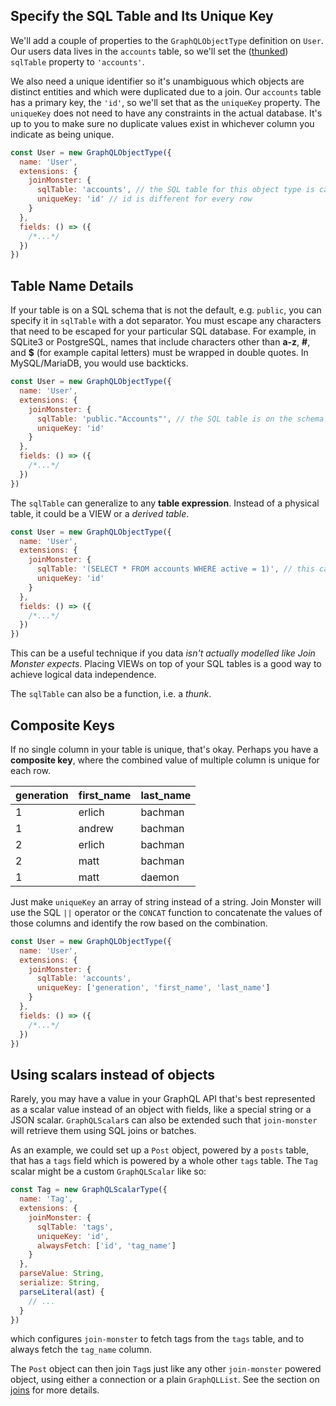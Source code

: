 ## Specify the SQL Table and Its Unique Key

We'll add a couple of properties to the `GraphQLObjectType` definition on `User`. Our users data lives in the `accounts` table, so we'll set the ([thunked](/API/#thunk)) `sqlTable` property to `'accounts'`.

We also need a unique identifier so it's unambiguous which objects are distinct entities and which were duplicated due to a join. Our `accounts` table has a primary key, the `'id'`, so we'll set that as the `uniqueKey` property. The `uniqueKey` does not need to have any constraints in the actual database. It's up to you to make sure no duplicate values exist in whichever column you indicate as being unique.

```javascript
const User = new GraphQLObjectType({
  name: 'User',
  extensions: {
    joinMonster: {
      sqlTable: 'accounts', // the SQL table for this object type is called "accounts"
      uniqueKey: 'id' // id is different for every row
    }
  },
  fields: () => ({
    /*...*/
  })
})
```

## Table Name Details

If your table is on a SQL schema that is not the default, e.g. `public`, you can specify it in `sqlTable` with a dot separator. You must escape any characters that need to be escaped for your particular SQL database. For example, in SQLite3 or PostgreSQL, names that include characters other than **a-z**, **#**, and **$** (for example capital letters) must be wrapped in double quotes. In MySQL/MariaDB, you would use backticks.

```javascript
const User = new GraphQLObjectType({
  name: 'User',
  extensions: {
    joinMonster: {
      sqlTable: 'public."Accounts"', // the SQL table is on the schema "public" called "Accounts"
      uniqueKey: 'id'
    }
  },
  fields: () => ({
    /*...*/
  })
})
```

The `sqlTable` can generalize to any **table expression**. Instead of a physical table, it could be a VIEW or a *derived table*.

```javascript
const User = new GraphQLObjectType({
  name: 'User',
  extensions: {
    joinMonster: {
      sqlTable: '(SELECT * FROM accounts WHERE active = 1)', // this can be an expression that generates a TABLE
      uniqueKey: 'id'
    }
  },
  fields: () => ({
    /*...*/
  })
})
```

This can be a useful technique if you data *isn't actually modelled like Join Monster expects*.
Placing VIEWs on top of your SQL tables is a good way to achieve logical data independence.

The `sqlTable` can also be a function, i.e. a *thunk*.

## Composite Keys

If no single column in your table is unique, that's okay. Perhaps you have a **composite key**, where the combined value of multiple column is unique for each row.

| generation | first_name | last_name |
| ---------- | ---------- | --------- |
| 1          | erlich     | bachman   |
| 1          | andrew     | bachman   |
| 2          | erlich     | bachman   |
| 2          | matt       | bachman   |
| 1          | matt       | daemon    |

Just make `uniqueKey` an array of string instead of a string. Join Monster will use the SQL `||` operator or the `CONCAT` function to concatenate the values of those columns and identify the row based on the combination.

```javascript
const User = new GraphQLObjectType({
  name: 'User',
  extensions: {
    joinMonster: {
      sqlTable: 'accounts',
      uniqueKey: ['generation', 'first_name', 'last_name']
    }
  },
  fields: () => ({
    /*...*/
  })
})
```

## Using scalars instead of objects

Rarely, you may have a value in your GraphQL API that's best represented as a scalar value instead of an object with fields, like a special string or a JSON scalar. `GraphQLScalar`s can also be extended such that `join-monster` will retrieve them using SQL joins or batches.

As an example, we could set up a `Post` object, powered by a `posts` table, that has a `tags` field which is powered by a whole other `tags` table. The `Tag` scalar might be a custom `GraphQLScalar` like so:

```javascript
const Tag = new GraphQLScalarType({
  name: 'Tag',
  extensions: {
    joinMonster: {
      sqlTable: 'tags',
      uniqueKey: 'id',
      alwaysFetch: ['id', 'tag_name']
    }
  },
  parseValue: String,
  serialize: String,
  parseLiteral(ast) {
    // ...
  }
})
```

which configures `join-monster` to fetch tags from the `tags` table, and to always fetch the `tag_name` column.

The `Post` object can then join `Tag`s just like any other `join-monster` powered object, using either a connection or a plain `GraphQLList`. See the section on [joins](/start-joins) for more details.
